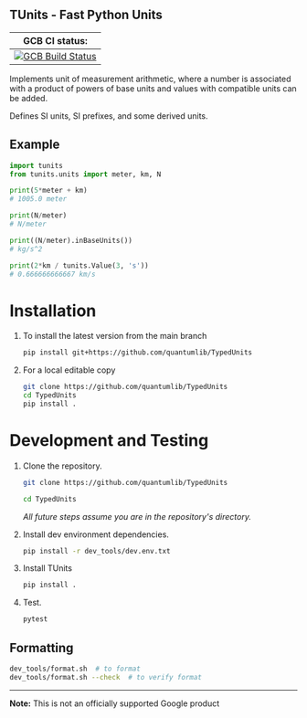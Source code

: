 ## TUnits - Fast Python Units

| GCB CI status: |
| ---------- |
| [![GCB Build Status](https://storage.googleapis.com/qh-build-badges/builds/pyfu/branches/master.svg)](https://pantheon.corp.google.com/cloud-build/builds?project=qh-build&query=trigger_id%3D%22736396b1-c130-4936-adf5-cd9c7be2b492%22) |

Implements unit of measurement arithmetic, where a number is associated with a product of powers of base units and values with compatible units can be added.

Defines SI units, SI prefixes, and some derived units.

## Example

```python
import tunits
from tunits.units import meter, km, N

print(5*meter + km)
# 1005.0 meter

print(N/meter)
# N/meter

print((N/meter).inBaseUnits())
# kg/s^2

print(2*km / tunits.Value(3, 's'))
# 0.666666666667 km/s
```

# Installation

1. To install the latest version from the main branch

    ```bash
    pip install git+https://github.com/quantumlib/TypedUnits
    ```

1. For a local editable copy

    ```bash
    git clone https://github.com/quantumlib/TypedUnits
    cd TypedUnits
    pip install .
    ```

# Development and Testing

1. Clone the repository.

    ```bash
    git clone https://github.com/quantumlib/TypedUnits

    cd TypedUnits
    ```

    *All future steps assume you are in the repository's directory.*

1. Install dev environment dependencies.

    ```bash
    pip install -r dev_tools/dev.env.txt
    ```

1. Install TUnits

    ```bash
    pip install .
    ```

1. Test.

    ```bash
    pytest
    ```


## Formatting

```bash
dev_tools/format.sh  # to format
dev_tools/format.sh --check  # to verify format
```

---

**Note:** This is not an officially supported Google product